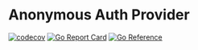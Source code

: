 # Anonymous Auth Provider

[![codecov](https://codecov.io/gh/applicaset/anonymous-auth/branch/master/graph/badge.svg)](https://codecov.io/gh/applicaset/anonymous-auth)
[![Go Report Card](https://goreportcard.com/badge/github.com/applicaset/anonymous-auth)](https://goreportcard.com/report/github.com/applicaset/anonymous-auth)
[![Go Reference](https://pkg.go.dev/badge/github.com/applicaset/anonymous-auth.svg)](https://pkg.go.dev/github.com/applicaset/anonymous-auth)
